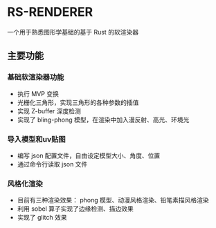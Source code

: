 # RS-RENDERER
一个用于熟悉图形学基础的基于 Rust 的软渲染器
## 主要功能
### 基础软渲染器功能
- 执行 MVP 变换
- 光栅化三角形，实现三角形的各种参数的插值
- 实现 Z-buffer 深度检测
- 实现了 bling-phong 模型，在渲染中加入漫反射、高光、环境光
### 导入模型和uv贴图
- 编写 json 配置文件，自由设定模型大小、角度、位置
- 通过命令行读取 json 文件
### 风格化渲染
- 目前有三种渲染效果： phong 模型、动漫风格渲染、铅笔素描风格渲染
- 利用 sobel 算子实现了边缘检测、描边效果
- 实现了 glitch 效果
